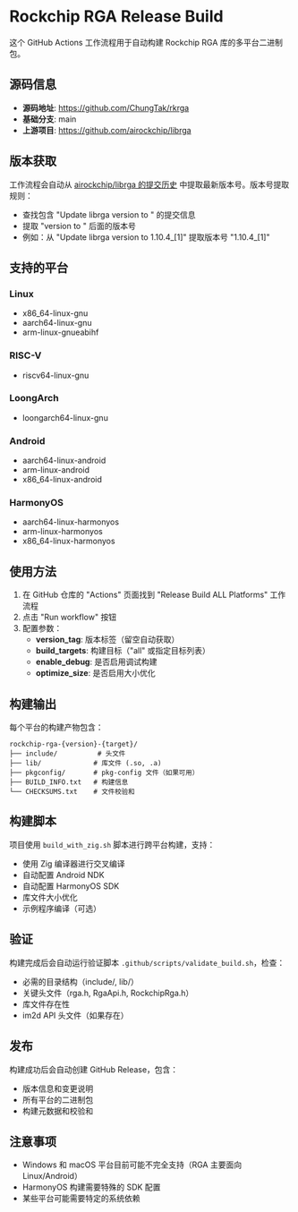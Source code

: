 # Rockchip RGA Release Build

这个 GitHub Actions 工作流程用于自动构建 Rockchip RGA 库的多平台二进制包。

## 源码信息

- **源码地址**: https://github.com/ChungTak/rkrga
- **基础分支**: main
- **上游项目**: https://github.com/airockchip/librga

## 版本获取

工作流程会自动从 [airockchip/librga 的提交历史](https://github.com/airockchip/librga/commits/main/) 中提取最新版本号。版本号提取规则：

- 查找包含 "Update librga version to " 的提交信息
- 提取 "version to " 后面的版本号
- 例如：从 "Update librga version to 1.10.4_[1]" 提取版本号 "1.10.4_[1]"

## 支持的平台

### Linux
- x86_64-linux-gnu
- aarch64-linux-gnu  
- arm-linux-gnueabihf

### RISC-V
- riscv64-linux-gnu

### LoongArch
- loongarch64-linux-gnu

### Android
- aarch64-linux-android
- arm-linux-android
- x86_64-linux-android

### HarmonyOS
- aarch64-linux-harmonyos
- arm-linux-harmonyos
- x86_64-linux-harmonyos

## 使用方法

1. 在 GitHub 仓库的 "Actions" 页面找到 "Release Build ALL Platforms" 工作流程
2. 点击 "Run workflow" 按钮
3. 配置参数：
   - **version_tag**: 版本标签（留空自动获取）
   - **build_targets**: 构建目标（"all" 或指定目标列表）
   - **enable_debug**: 是否启用调试构建
   - **optimize_size**: 是否启用大小优化

## 构建输出

每个平台的构建产物包含：

```
rockchip-rga-{version}-{target}/
├── include/          # 头文件
├── lib/             # 库文件 (.so, .a)
├── pkgconfig/       # pkg-config 文件（如果可用）
├── BUILD_INFO.txt   # 构建信息
└── CHECKSUMS.txt    # 文件校验和
```

## 构建脚本

项目使用 `build_with_zig.sh` 脚本进行跨平台构建，支持：

- 使用 Zig 编译器进行交叉编译
- 自动配置 Android NDK
- 自动配置 HarmonyOS SDK
- 库文件大小优化
- 示例程序编译（可选）

## 验证

构建完成后会自动运行验证脚本 `.github/scripts/validate_build.sh`，检查：

- 必需的目录结构（include/, lib/）
- 关键头文件（rga.h, RgaApi.h, RockchipRga.h）
- 库文件存在性
- im2d API 头文件（如果存在）

## 发布

构建成功后会自动创建 GitHub Release，包含：

- 版本信息和变更说明
- 所有平台的二进制包
- 构建元数据和校验和

## 注意事项

- Windows 和 macOS 平台目前可能不完全支持（RGA 主要面向 Linux/Android）
- HarmonyOS 构建需要特殊的 SDK 配置
- 某些平台可能需要特定的系统依赖
